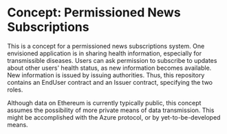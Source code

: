 # Concept: Permissioned News Subscriptions

This is a concept for a permissioned news subscriptions system.
One envisioned application is in sharing health information, especially for transmissible diseases.
Users can ask permission to subscribe to updates about other users' health status, as new information becomes available.
New information is issued by issuing authorities.
Thus, this repository contains an EndUser contract and an Issuer contract, specifying the two roles.

Although data on Ethereum is currently typically public, this concept assumes the possibility of more private means of data transmission.
This might be accomplished with the Azure protocol, or by yet-to-be-developed means.
